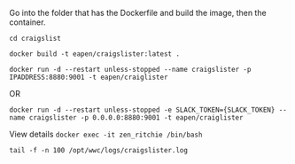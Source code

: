 Go into the folder that has the Dockerfile and build the image, then the
container.

`cd craigslist`

`docker build -t eapen/craigslister:latest .`

`docker run -d --restart unless-stopped --name craigslister -p IPADDRESS:8880:9001 -t eapen/craiglister`

OR

`docker run -d --restart unless-stopped -e SLACK_TOKEN={SLACK_TOKEN} --name craigslister -p 0.0.0.0:8880:9001 -t eapen/craiglister`


View details
`docker exec -it zen_ritchie /bin/bash`

`tail -f -n 100 /opt/wwc/logs/craigslister.log`
